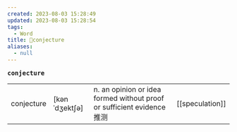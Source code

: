 ```yaml
---
created: 2023-08-03 15:28:49
updated: 2023-08-03 15:28:54
tags:
  - Word
title: 📖conjecture
aliases:
  - null
---
```


<pre><strong>conjecture</strong></pre>
|   |   |   |   |
|---|---|---|---|
|conjecture|[kənˈdʒektʃə]|n. an opinion or idea formed without proof or sufficient evidence 推测|[[speculation]]|